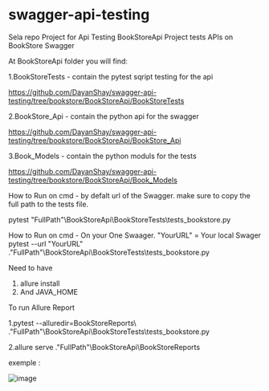 # swagger-api-testing
Sela repo Project for Api Testing 
BookStoreApi Project tests APIs on BookStore Swagger

At BookStoreApi folder  you will find:

1.BookStoreTests - contain the pytest sqript testing for the api

https://github.com/DayanShay/swagger-api-testing/tree/bookstore/BookStoreApi/BookStoreTests

2.BookStore_Api - contain the python api for the swagger

https://github.com/DayanShay/swagger-api-testing/tree/bookstore/BookStoreApi/BookStore_Api

3.Book_Models - contain the python moduls for the tests

https://github.com/DayanShay/swagger-api-testing/tree/bookstore/BookStoreApi/Book_Models


How to Run on cmd - by defalt url of the Swagger.
make sure to copy the full path to the tests file.

pytest "FullPath"\BookStoreApi\BookStoreTests\tests_bookstore.py

How to Run on cmd - On your One Swaager.
"YourURL" = Your local Swager 
pytest --url "YourURL" .\"FullPath"\BookStoreApi\BookStoreTests\tests_bookstore.py

Need to have
1. allure install
2. And JAVA_HOME

To run Allure Report 

1.pytest --alluredir=BookStoreReports\ .\"FullPath"\BookStoreApi\BookStoreTests\tests_bookstore.py


2.allure serve .\"FullPath"\BookStoreApi\BookStoreReports

exemple :

![image](https://user-images.githubusercontent.com/108628136/183494961-fb233df9-ded7-444e-acba-a064dc5df7ef.png)
